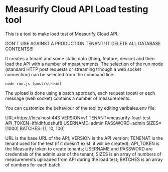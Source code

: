 # Measurify Cloud API Load testing tool

This is a tool to make load test of Measurify Cloud API.

DON'T USE AGAINST A PRODUCTION TENANT! IT DELETE ALL DATABASE CONTENTS!!!

It creates a tenant and some static data (thing, feature, device) and then load the API with a number of measurements. The selection of the run mode (standard HTTP post requests or streaming trhough a web socket connection) can be selected from the command line:

    node run.js [post/stream]

The upload is done using a batch approach, each request (post) or each message (web socket) contains a number of measurements.

You can customize the behaviour of the tool by editing varibales.env file:

   URL=https://localhost:443
   VERSION=v1
   TENANT=measurify-load-test
   API_TOKEN=ifhidhfudshuf8
   USERNAME=admin
   PASSWORD=admin
   SIZES=[1000]
   BATCHES=[1, 10, 100]

URL is the base URL of the API; VERSION is the API version; TENENAT is the tenant used for the test (if it doesn't exist, it will be created); API_TOKEN is the Measurify token to create tenants; USERNAME and PASSWORD are credentials of the admin user of the tenant; SIZES is an array of numbers of measurements uploaded from API during the load test; BATCHES is an array of numbers for each batch.
